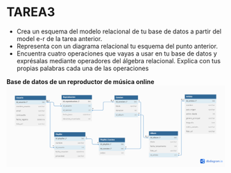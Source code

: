 # TAREA3
- Crea un esquema del modelo relacional de tu base de datos a partir del model e-r de la tarea anterior.
- Representa con un diagrama relacional tu esquema del punto anterior.
- Encuentra cuatro operaciones que vayas a usar en tu base de datos y exprésalas mediante operadores del álgebra relacional. Explica con tus propias palabras cada una de las operaciones

**Base de datos de un reproductor de música online**
![DiagramaRelacional](BD%20entidad-relacion.png)